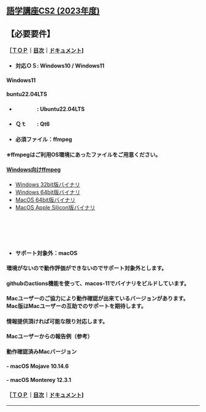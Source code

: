 ## [語学講座CS2 (2023年度)](https://csreviser.github.io/CaptureStream2/) 
## 【必要要件】　　　　　
#### ［[ＴＯＰ](./)**｜**[目次](./#目次)**｜**[ドキュメント](./#ドキュメント-1)] 
- #### 対応ＯＳ: Windows10 / Windows11 　　　　　　
####         Windows11                       
####         buntu22.04LTS                      
- #### 　　　　: Ubuntu22.04LTS
- #### Ｑｔ　　: Qt6                   
- #### 必須ファイル：ffmpeg                            
#### ※ffmpegはご利用OS環境にあったファイルをご用意ください。                                
#### [Windows向けffmpeg](https://www.gyan.dev/ffmpeg/builds/)                     　                
* [Windows 32bit版バイナリ](https://github.com/sudo-nautilus/FFmpeg-Builds-Win32/wiki/Latest)         
* [Windows 64bit版バイナリ](https://github.com/BtbN/FFmpeg-Builds/wiki/Latest)   
* [MacOS 64bit版バイナリ](https://evermeet.cx/ffmpeg/)
* [MacOS Apple Silicon版バイナリ](https://www.osxexperts.net/)
#### 　　
#### 　　
- #### サポート対象外：macOS             
#### 環境がないので動作評価ができないのでサポート対象外とします。                        
#### githubのactions機能を使って、macos-11でバイナリをビルドしています。                 
#### Macユーザーのご協力により動作確認が出来ているバージョンがあります。Mac版はMacユーザーの互助でのサポートを期待します。          
#### 情報提供頂ければ可能な限り対応します。                        
#### Macユーザーからの報告例（参考）                 
#### 動作確認済みMacバージョン                
#### - macOS Mojave 10.14.6                 
#### - macOS Monterey 12.3.1           

#### ［[ＴＯＰ](./)**｜**[目次](./#目次)**｜**[ドキュメント](./#ドキュメント-1)] 

***

 <link rel="shortcut icon" type="image/x-icon" href="https://avatars.githubusercontent.com/u/46049273?v=4">
 <meta name="twitter:image:src" content="https://avatars.githubusercontent.com/u/46049273?v=4">
